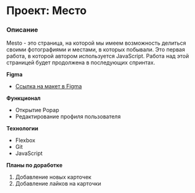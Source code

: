 # Проект: Место

### Описание

Mesto - это страница, на которой мы имеем возможность делиться своими фотографиями и местами, в которых побывали. Это первая работа, в которой автором используется JavaScript. Работа над этой страницей будет продолжена в последующих спринтах.

**Figma**

* [Ссылка на макет в Figma](https://www.figma.com/file/2cn9N9jSkmxD84oJik7xL7/JavaScript.-Sprint-4?node-id=0%3A1)

**Функционал**

* Открытие Popap
* Редактирование профиля пользователя

**Технологии**
* Flexbox
* Git
* JavaScript

**Планы по доработке**
1. Добавление новых карточек
2. Добавление лайков на карточки
